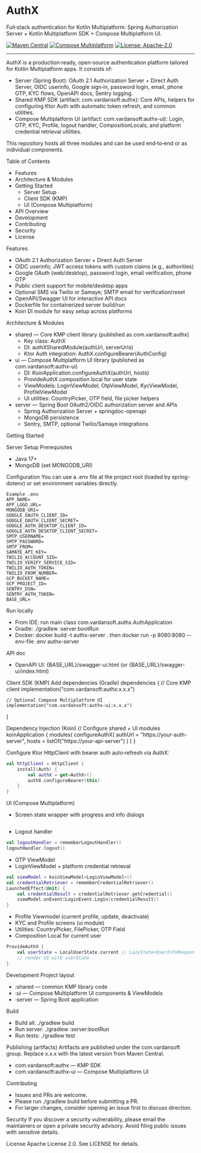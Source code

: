 # AuthX

Full‑stack authentication for Kotlin Multiplatform: Spring Authorization Server + Kotlin Multiplatform SDK + Compose Multiplatform UI.

[![Maven Central](https://maven-badges.herokuapp.com/maven-central/com.vardansoft/authx/badge.svg)](https://maven-badges.herokuapp.com/maven-central/com.vardansoft/authx)
[![Compose Multiplatform](https://img.shields.io/badge/Compose-Multiplatform-42a5f5)](https://www.jetbrains.com/lp/compose-multiplatform/)
[![License: Apache-2.0](https://img.shields.io/badge/License-Apache_2.0-green.svg)](LICENSE)

---

AuthX is a production‑ready, open‑source authentication platform tailored for Kotlin Multiplatform apps. It consists of:
- Server (Spring Boot): OAuth 2.1 Authorization Server + Direct Auth Server, OIDC userinfo, Google sign‑in, password login, email, phone OTP, KYC flows, OpenAPI docs, Sentry logging.
- Shared KMP SDK (artifact: com.vardansoft:authx): Core APIs, helpers for configuring Ktor Auth with automatic token refresh, and common utilities.
- Compose Multiplatform UI (artifact: com.vardansoft:authx-ui): Login, OTP, KYC, Profile, logout handler, CompositionLocals, and platform credential retrieval utilities.

This repository hosts all three modules and can be used end‑to‑end or as individual components.


Table of Contents
- Features
- Architecture & Modules
- Getting Started
  - Server Setup
  - Client SDK (KMP)
  - UI (Compose Multiplatform)
- API Overview
- Development
- Contributing
- Security
- License


Features
- OAuth 2.1 Authorization Server + Direct Auth Server
- OIDC userinfo; JWT access tokens with custom claims (e.g., authorities)
- Google OAuth (web/desktop), password login, email verification, phone OTP
- Public client support for mobile/desktop apps
- Optional SMS via Twilio or Samaye; SMTP email for verification/reset
- OpenAPI/Swagger UI for interactive API docs
- Dockerfile for containerized server build/run
- Koin DI module for easy setup across platforms


Architecture & Modules
- shared — Core KMP client library (published as com.vardansoft:authx)
  - Key class: AuthX
  - DI: authXSharedModule(authUrl, serverUrls)
  - Ktor Auth integration: AuthX.configureBearer(AuthConfig)
- ui — Compose Multiplatform UI library (published as com.vardansoft:authx-ui)
  - DI: KoinApplication.configureAuthX(authUrl, hosts)
  - ProvideAuthX composition local for user state
  - ViewModels: LoginViewModel, OtpViewModel, KycViewModel, ProfileViewModel
  - UI utilities: CountryPicker, OTP field, file picker helpers
- server — Spring Boot OAuth2/OIDC authorization server and APIs
  - Spring Authorization Server + springdoc-openapi
  - MongoDB persistence
  - Sentry, SMTP, optional Twilio/Samaye integrations


Getting Started

Server Setup
Prerequisites
- Java 17+
- MongoDB (set MONGODB_URI)

Configuration
You can use a .env file at the project root (loaded by spring-dotenv) or set environment variables directly.
```
Example .env
APP_NAME=
APP_LOGO_URL=
MONGODB_URI=
GOOGLE_OAUTH_CLIENT_ID=
GOOGLE_OAUTH_CLIENT_SECRET=
GOOGLE_AUTH_DESKTOP_CLIENT_ID=
GOOGLE_AUTH_DESKTOP_CLIENT_SECRET=
SMTP_USERNAME=
SMTP_PASSWORD=
SMTP_FROM=
SAMAYE_API_KEY=
TWILIO_ACCOUNT_SID=
TWILIO_VERIFY_SERVICE_SID=
TWILIO_AUTH_TOKEN=
TWILIO_FROM_NUMBER=
GCP_BUCKET_NAME=
GCP_PROJECT_ID=
SENTRY_DSN=
SENTRY_AUTH_TOKEN=
BASE_URL=
```

Run locally
- From IDE: run main class com.vardansoft.authx.AuthApplication
- Gradle: ./gradlew :server:bootRun
- Docker: docker build -t authx-server . then docker run -p 8080:8080 --env-file .env authx-server

API doc
- OpenAPI UI: {BASE_URL}/swagger-ui.html (or {BASE_URL}/swagger-ui/index.html)


Client SDK (KMP)
Add dependencies (Gradle)
dependencies {
    // Core KMP client
    implementation("com.vardansoft:authx:x.x.x")

    // Optional Compose Multiplatform UI
    implementation("com.vardansoft:authx-ui:x.x.x")
}

Dependency Injection (Koin)
// Configure shared + UI modules
koinApplication {
modules(
    configureAuthX(
        authUrl = "https://your-auth-server",
        hosts = listOf("https://your-api-server")
    )
)
}

Configure Ktor HttpClient with bearer auth auto‑refresh via AuthX:
```kotlin
val httpClient = HttpClient {
    install(Auth) {
        val authX = get<AuthX>()
        authX.configureBearer(this)
    }
}
```


UI (Compose Multiplatform)
- Screen state wrapper with progress and info dialogs
```kotlin

```
- Logout handler
```kotlin
val logoutHandler = rememberLogoutHandler()
logoutHandler.logout()
```
- OTP ViewModel
- LoginViewModel + platform credential retrieval
```kotlin
val viewModel = koinViewModel<LoginViewModel>()
val credentialRetriever = rememberCredentialRetriever()
LaunchedEffect(Unit) {
    val credentialResult = credentialRetriever.getCredential()
    viewModel.onEvent(LoginEvent.Login(credentialResult))
}
```
- Profile Viewmodel (current profile, update, deactivate)
- KYC and Profile screens (ui module)
- Utilities: CountryPicker, FilePicker, OTP Field
- Composition Local for current user
```kotlin
ProvideAuthX {
    val userState = LocalUserState.current // LazyState<UserInfoResponse>
    // render UI with userState
}
```


Development
Project layout
- :shared — common KMP library code
- :ui — Compose Multiplatform UI components & ViewModels
- :server — Spring Boot application

Build
- Build all: ./gradlew build
- Run server: ./gradlew :server:bootRun
- Run tests: ./gradlew test

Publishing (artifacts)
Artifacts are published under the com.vardansoft group. Replace x.x.x with the latest version from Maven Central.
- com.vardansoft:authx — KMP SDK
- com.vardansoft:authx-ui — Compose Multiplatform UI

Contributing
- Issues and PRs are welcome.
- Please run ./gradlew build before submitting a PR.
- For larger changes, consider opening an issue first to discuss direction.

Security
If you discover a security vulnerability, please email the maintainers or open a private security advisory. Avoid filing public issues with sensitive details.

License
Apache License 2.0. See LICENSE for details.

